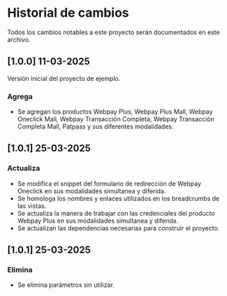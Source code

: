 # Historial de cambios

Todos los cambios notables a este proyecto serán documentados en este archivo.

## [1.0.0] 11-03-2025

Versión inicial del proyecto de ejemplo.

### Agrega

- Se agregan los productos Webpay Plus, Webpay Plus Mall, Webpay Oneclick Mall, Webpay Transacción Completa, Webpay Transacción Completa Mall, Patpass y sus diferentes modalidades.

## [1.0.1] 25-03-2025

### Actualiza

- Se modifica el snippet del formulario de redirección de Webpay Oneclick en sus modalidades simultanea y diferida.
- Se homologa los nombres y enlaces utilizados en los breadcrumbs de las vistas.
- Se actualiza la manera de trabajar con las credenciales del producto Webpay Plus en sus modalidades simultanea y diferida.
- Se actualizan las dependencias necesarias para construir el proyecto.

## [1.0.1] 25-03-2025

### Elimina

- Se elimina parámetros sin utilizar.
